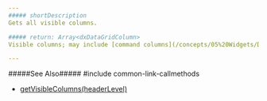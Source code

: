 ```yaml
---
##### shortDescription
Gets all visible columns.

##### return: Array<dxDataGridColumn>
Visible columns; may include [command columns](/concepts/05%20Widgets/DataGrid/15%20Columns/10%20Column%20Types/4%20Command%20Columns/00%20Command%20Columns.md '/Documentation/Guide/Widgets/DataGrid/Columns/Column_Types/Command_Columns/').

---
```

#####See Also#####
#include common-link-callmethods
- [getVisibleColumns(headerLevel)](/api-reference/10%20UI%20Widgets/dxDataGrid/3%20Methods/getVisibleColumns(headerLevel).md '{basewidgetpath}/Methods/#getVisibleColumnsheaderLevel')